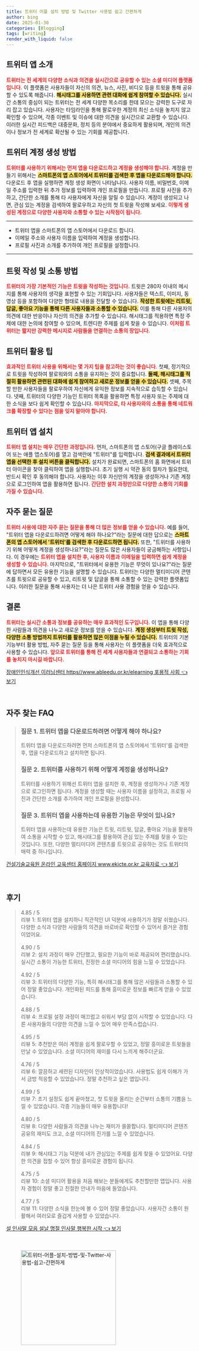 ```yaml
---
title: 트위터 어플 설치 방법 및 Twitter 사용법 쉽고 간편하게
author: bing
date: 2025-01-30
categories: [Blogging]
tags: [writing]
render_with_liquid: false
---
```



<h2 id='트위터 앱 소개'>트위터 앱 소개</h2>

<p><b><span style="color: #ee2323;">트위터는 전 세계의 다양한 소식과 의견을 실시간으로 공유할 수 있는 소셜 미디어 플랫폼입니다.</span></b> 이 플랫폼은 사용자들이 자신의 의견, 뉴스, 사진, 비디오 등을 트윗을 통해 공유할 수 있도록 해줍니다. <b><span style="background-color: #ffe066;">해시태그를 사용하면 관련 대화에 쉽게 참여할 수 있습니다.</span></b> 실시간 소통의 중심이 되는 트위터는 전 세계 다양한 목소리를 한데 모으는 강력한 도구로 자리 잡고 있습니다. 사용자는 타임라인을 통해 팔로우한 계정의 최신 소식을 놓치지 않고 확인할 수 있으며, 각종 이벤트 및 이슈에 대한 의견을 실시간으로 교환할 수 있습니다. 이러한 실시간 피드백은 대중문화, 정치 등의 분야에서 중요하게 활용되며, 개인의 의견이나 정보가 전 세계로 확산될 수 있는 기회를 제공합니다.</p>

<h2 id='트위터 계정 생성 방법'>트위터 계정 생성 방법</h2>

<p><b><span style="color: #ee2323;">트위터를 사용하기 위해서는 먼저 앱을 다운로드하고 계정을 생성해야 합니다.</span></b> 계정을 만들기 위해서는 <b><span style="background-color: #ffe066;">스마트폰의 앱 스토어에서 트위터를 검색한 후 앱을 다운로드해야 합니다.</span></b> 다운로드 후 앱을 실행하면 계정 생성 화면이 나타납니다. 사용자 이름, 비밀번호, 이메일 주소를 입력한 뒤 추가 정보를 입력하여 개인 프로필을 만듭니다. 프로필 사진을 추가하고, 간단한 소개를 통해 타 사용자에게 자신을 알릴 수 있습니다. 계정이 생성되고 나면, 관심 있는 계정을 검색하여 팔로우하고 자신의 첫 트윗을 작성해 보세요. <b><span style="color: #ee2323;">이렇게 생성된 계정으로 다양한 사용자와 소통할 수 있는 시작점이 됩니다.</span></b></p>

<hr />

<ul>
    <li>트위터 앱을 스마트폰의 앱 스토어에서 다운로드 합니다.</li>
    <li>이메일 주소와 사용자 이름을 입력하여 계정을 생성합니다.</li>
    <li>프로필 사진과 소개를 추가하여 개인 프로필을 설정합니다.</li>
</ul>

<hr />

<h2 id='트윗 작성 및 소통 방법'>트윗 작성 및 소통 방법</h2>

<p><b><span style="color: #ee2323;">트위터의 가장 기본적인 기능은 트윗을 작성하는 것입니다.</span></b> 트윗은 280자 이내의 메시지를 통해 사용자의 생각을 표현할 수 있는 기회입니다. 사용자들은 텍스트, 이미지, 동영상 등을 포함하여 다양한 형태로 내용을 전달할 수 있습니다. <b><span style="background-color: #ffe066;">작성한 트윗에는 리트윗, 답글, 좋아요 기능을 통해 다른 사용자들과 소통할 수 있습니다.</span></b> 이를 통해 다른 사용자의 의견에 대한 반응이나 자신의 의견을 추가할 수 있습니다. 해시태그를 적용하면 특정 주제에 대한 논의에 참여할 수 있으며, 트렌디한 주제를 쉽게 찾을 수 있습니다. <b><span style="color: #ee2323;">이처럼 트위터는 짧지만 강력한 메시지로 사람들을 연결하는 소통의 장입니다.</span></b></p>

<h2 id='트위터 활용 팁'>트위터 활용 팁</h2>

<p><b><span style="color: #ee2323;">효과적인 트위터 사용을 위해서는 몇 가지 팁을 참고하는 것이 좋습니다.</span></b> 첫째, 정기적으로 트윗을 작성하여 팔로워와의 소통을 유지하는 것이 중요합니다. <b><span style="background-color: #ffe066;">둘째, 해시태그를 적절히 활용하면 관련된 대화에 쉽게 참여하고 새로운 정보를 얻을 수 있습니다.</span></b> 셋째, 주목할 만한 사용자들을 팔로우하여 자신에게 유익한 정보를 지속적으로 습득할 수 있습니다. 넷째, 트위터의 다양한 기능인 트위터 목록을 활용하면 특정 사용자 또는 주제에 대한 소식을 보다 쉽게 확인할 수 있습니다. <b><span style="color: #ee2323;">마지막으로, 타 사용자와의 소통을 통해 네트워크를 확장할 수 있다는 점을 잊지 말아야 합니다.</span></b></p>

<h2 id='트위터 앱 설치'>트위터 앱 설치</h2>

<p><b><span style="color: #ee2323;">트위터 앱 설치는 매우 간단한 과정입니다.</span></b> 먼저, 스마트폰의 앱 스토어(구글 플레이스토어 또는 애플 앱스토어)를 열고 검색란에 "트위터"를 입력합니다. <b><span style="background-color: #ffe066;">검색 결과에서 트위터 앱을 선택한 후 설치 버튼을 클릭합니다.</span></b> 설치가 완료되면, 스마트폰의 홈 화면에서 트위터 아이콘을 찾아 클릭하여 앱을 실행합니다. 초기 실행 시 약관 동의 절차가 필요한데, 반드시 확인 후 동의해야 합니다. 사용자는 이후 자신만의 계정을 생성하거나 기존 계정으로 로그인하여 앱을 활용하면 됩니다. <b><span style="color: #ee2323;">간단한 설치 과정만으로 다양한 소통의 기회를 가질 수 있습니다.</span></b></p>

<h2 id='자주 묻는 질문'>자주 묻는 질문</h2>

<p><b><span style="color: #ee2323;">트위터 사용에 대한 자주 묻는 질문을 통해 더 많은 정보를 얻을 수 있습니다.</span></b> 예를 들어, "트위터 앱을 다운로드하려면 어떻게 해야 하나요?"라는 질문에 대한 답으로는 <b><span style="background-color: #ffe066;">스마트폰의 앱 스토어에서 '트위터'를 검색한 후 다운로드하면 됩니다.</span></b> 또한, "트위터를 사용하기 위해 어떻게 계정을 생성하나요?"라는 질문도 많은 사용자들이 궁금해하는 사항입니다. 이 경우에는 <b><span style="color: #ee2323;">트위터 앱을 설치한 후, 사용자 이름과 이메일을 입력하면 쉽게 계정을 생성할 수 있습니다.</span></b> 마지막으로, "트위터에서 유용한 기능은 무엇이 있나요?"라는 질문에 답하면서 모든 유용한 기능을 설명할 수 있습니다. 트위터는 다양한 멀티미디어 콘텐츠를 트윗으로 공유할 수 있고, 리트윗 및 답글을 통해 소통할 수 있는 강력한 플랫폼입니다. 이러한 질문을 통해 사용자는 더 나은 트위터 사용 경험을 얻을 수 있습니다.</p>

<h2 id='결론'>결론</h2>

<p><b><span style="color: #ee2323;">트위터는 실시간 소통과 정보를 공유하는 매우 효과적인 도구입니다.</span></b> 이 앱을 통해 다양한 사람들과 의견을 나누고 새로운 정보를 얻을 수 있습니다. <b><span style="background-color: #ffe066;">계정 생성부터 트윗 작성, 다양한 소통 방법까지 트위터를 활용하면 많은 이점을 누릴 수 있습니다.</span></b> 트위터의 기본 기능부터 활용 방법, 자주 묻는 질문 등을 통해 사용자는 이 플랫폼을 더욱 효과적으로 사용할 수 있습니다. <b><span style="color: #ee2323;">앞으로 트위터를 통해 전 세계 사용자들과 연결되고 소통하는 기회를 놓치지 마시길 바랍니다.</span></b></p>


<p><a class="click-button" title="장애인인식개선 이러닝센터 https//www.ableedu.or.kr/elearning 포용적 사회" href="https://aptwhite.github.io/posts/%EC%9E%A5%EC%95%A0%EC%9D%B8%EC%9D%B8%EC%8B%9D%EA%B0%9C%EC%84%A0-%EC%9D%B4%EB%9F%AC%EB%8B%9D%EC%84%BC%ED%84%B0-httpswww.ableedu.or.krelearning-%ED%8F%AC%EC%9A%A9%EC%A0%81-%EC%82%AC%ED%9A%8C/" rel="dofollow">장애인인식개선 이러닝센터 https//www.ableedu.or.kr/elearning 포용적 사회 👈 보기</a></p><br>
<h2 id='자주_찾는_FAQ'>자주 찾는 FAQ</h2>
<div itemscope="" itemtype="https://schema.org/FAQPage"> 
<blockquote> 
<div itemscope="" itemprop="mainEntity" itemtype="https://schema.org/Question"> 
<h3 itemprop="name">질문 1. 트위터 앱을 다운로드하려면 어떻게 해야 하나요?</h3> 
<div itemscope="" itemprop="acceptedAnswer" itemtype="https://schema.org/Answer"> 
<span itemprop="text"> 
<p>트위터 앱을 다운로드하려면 먼저 스마트폰의 앱 스토어에서 '트위터'를 검색한 후, 앱을 다운로드하고 설치하면 됩니다.</p> 
</span> 
</div> 
</div> 
<div itemscope="" itemprop="mainEntity" itemtype="https://schema.org/Question"> 
<h3 itemprop="name">질문 2. 트위터를 사용하기 위해 어떻게 계정을 생성하나요?</h3> 
<div itemscope="" itemprop="acceptedAnswer" itemtype="https://schema.org/Answer"> 
<span itemprop="text"> 
<p>트위터를 사용하기 위해선 트위터 앱을 설치한 후, 계정을 생성하거나 기존 계정으로 로그인하면 됩니다. 계정을 생성할 때는 사용자 이름을 설정하고, 프로필 사진과 간단한 소개를 추가하여 개인 프로필을 완성합니다.</p> 
</span> 
</div> 
</div> 
<div itemscope="" itemprop="mainEntity" itemtype="https://schema.org/Question"> 
<h3 itemprop="name">질문 3. 트위터 앱을 사용하는데 유용한 기능은 무엇이 있나요?</h3> 
<div itemscope="" itemprop="acceptedAnswer" itemtype="https://schema.org/Answer"> 
<span itemprop="text"> 
<p>트위터 앱을 사용하는데 유용한 기능은 트윗, 리트윗, 답글, 좋아요 기능을 활용하여 소통을 시작할 수 있고, 해시태그를 활용하여 관심 있는 주제를 찾을 수 있는 것입니다. 또한, 다양한 멀티미디어 콘텐츠를 트윗으로 공유하는 것도 트위터의 매력 중 하나입니다.</p> 
</span> 
</div> 
</div> 
</blockquote> 
</div>
<p><a class="click-button" title="건설기술교육원 온라인 교육센터 홈페이지 www.ekicte.or.kr 교육자료" href="https://aptwhite.github.io/posts/%EA%B1%B4%EC%84%A4%EA%B8%B0%EC%88%A0%EA%B5%90%EC%9C%A1%EC%9B%90-%EC%98%A8%EB%9D%BC%EC%9D%B8-%EA%B5%90%EC%9C%A1%EC%84%BC%ED%84%B0-%ED%99%88%ED%8E%98%EC%9D%B4%EC%A7%80-www.ekicte.or.kr-%EA%B5%90%EC%9C%A1%EC%9E%90%EB%A3%8C/" rel="dofollow">건설기술교육원 온라인 교육센터 홈페이지 www.ekicte.or.kr 교육자료 👈 보기</a></p><br>
<h2 id='후기'>후기</h2>
<div itemscope itemtype="https://schema.org/Product">
  <blockquote>
  <div itemprop="review" itemscope itemtype="https://schema.org/Review">
      <div itemprop="reviewRating" itemscope itemtype="https://schema.org/Rating"> <span itemprop="ratingValue">4.85</span> / <span itemprop="bestRating">5</span> </div>
      <span itemprop="reviewBody">리뷰 1: 트위터 앱을 설치하니 직관적인 UI 덕분에 사용하기가 정말 쉬웠습니다. 다양한 소식과 다양한 사람들의 의견을 바로바로 확인할 수 있어서 즐거운 경험이었어요.</span>
  </div>
  <br>
  <div itemprop="review" itemscope itemtype="https://schema.org/Review">
      <div itemprop="reviewRating" itemscope itemtype="https://schema.org/Rating"> <span itemprop="ratingValue">4.90</span> / <span itemprop="bestRating">5</span> </div>
      <span itemprop="reviewBody">리뷰 2: 설치 과정이 매우 간단했고, 필요한 기능이 바로 제공되어 편리했습니다. 실시간 소통이 가능한 트위터, 진정한 소셜 미디어의 힘을 느낄 수 있었습니다.</span>
  </div>
  <br>
  <div itemprop="review" itemscope itemtype="https://schema.org/Review">
      <div itemprop="reviewRating" itemscope itemtype="https://schema.org/Rating"> <span itemprop="ratingValue">4.92</span> / <span itemprop="bestRating">5</span> </div>
      <span itemprop="reviewBody">리뷰 3: 트위터의 다양한 기능, 특히 해시태그를 통해 많은 사람들과 소통할 수 있어 정말 좋았습니다. 개인화된 피드를 통해 흥미로운 정보를 빠르게 얻을 수 있었습니다.</span>
  </div>
  <br>
  <div itemprop="review" itemscope itemtype="https://schema.org/Review">
      <div itemprop="reviewRating" itemscope itemtype="https://schema.org/Rating"> <span itemprop="ratingValue">4.88</span> / <span itemprop="bestRating">5</span> </div>
      <span itemprop="reviewBody">리뷰 4: 프로필 설정 과정이 매끄럽고 쉬워서 부담 없이 시작할 수 있었습니다. 다른 사용자들의 다양한 의견을 느낄 수 있어 매우 만족스럽습니다.</span>
  </div>
  <br>
  <div itemprop="review" itemscope itemtype="https://schema.org/Review">
      <div itemprop="reviewRating" itemscope itemtype="https://schema.org/Rating"> <span itemprop="ratingValue">4.95</span> / <span itemprop="bestRating">5</span> </div>
      <span itemprop="reviewBody">리뷰 5: 추천받은 여러 계정을 쉽게 팔로우할 수 있었고, 정말 흥미로운 트윗들을 만날 수 있었습니다. 소셜 미디어의 재미를 다시 느끼게 해주더군요.</span>
  </div>
  <br>
  <div itemprop="review" itemscope itemtype="https://schema.org/Review">
      <div itemprop="reviewRating" itemscope itemtype="https://schema.org/Rating"> <span itemprop="ratingValue">4.76</span> / <span itemprop="bestRating">5</span> </div>
      <span itemprop="reviewBody">리뷰 6: 깔끔하고 세련된 디자인이 인상적이었습니다. 사용법도 쉽게 이해가 가서 금방 적응할 수 있었습니다. 정말 추천하고 싶은 앱입니다.</span>
  </div>
  <br>
  <div itemprop="review" itemscope itemtype="https://schema.org/Review">
      <div itemprop="reviewRating" itemscope itemtype="https://schema.org/Rating"> <span itemprop="ratingValue">4.99</span> / <span itemprop="bestRating">5</span> </div>
      <span itemprop="reviewBody">리뷰 7: 초기 설정도 쉽게 끝마쳤고, 첫 트윗을 올리는 순간부터 소통의 기쁨을 느낄 수 있었습니다. 각종 기능들이 매우 유용합니다!</span>
  </div>
  <br>
  <div itemprop="review" itemscope itemtype="https://schema.org/Review">
      <div itemprop="reviewRating" itemscope itemtype="https://schema.org/Rating"> <span itemprop="ratingValue">4.80</span> / <span itemprop="bestRating">5</span> </div>
      <span itemprop="reviewBody">리뷰 8: 다양한 사람들과 의견을 나누는 재미가 쏠쏠합니다. 멀티미디어 콘텐츠 공유의 재미도 크고, 소셜 미디어의 진가를 느낄 수 있었습니다.</span>
  </div>
  <br>
  <div itemprop="review" itemscope itemtype="https://schema.org/Review">
      <div itemprop="reviewRating" itemscope itemtype="https://schema.org/Rating"> <span itemprop="ratingValue">4.84</span> / <span itemprop="bestRating">5</span> </div>
      <span itemprop="reviewBody">리뷰 9: 해시태그 기능 덕분에 내가 관심있는 주제를 쉽게 찾을 수 있었어요. 다양한 의견을 접할 수 있어 항상 흥미로운 경험이 됩니다.</span>
  </div>
  <br>
  <div itemprop="review" itemscope itemtype="https://schema.org/Review">
      <div itemprop="reviewRating" itemscope itemtype="https://schema.org/Rating"> <span itemprop="ratingValue">4.75</span> / <span itemprop="bestRating">5</span> </div>
      <span itemprop="reviewBody">리뷰 10: 소셜 미디어 활용을 처음 해보는 분들에게도 추천할만한 앱입니다. 사용자 경험이 정말 좋고 친절한 안내가 마음에 들었습니다.</span>
  </div>
  <br>
  <div itemprop="review" itemscope itemtype="https://schema.org/Review">
      <div itemprop="reviewRating" itemscope itemtype="https://schema.org/Rating"> <span itemprop="ratingValue">4.77</span> / <span itemprop="bestRating">5</span> </div>
      <span itemprop="reviewBody">리뷰 11: 다양한 소식을 한눈에 볼 수 있어 정말 좋았습니다. 사용자간 소통이 원활해서 여러모로 즐겁게 사용할 수 있었습니다.</span>
  </div>
  </blockquote>
</div>
<p><a class="click-button" title="설 인사말 모음 설날 명절 인사말 행복한 시작" href="https://aptwhite.github.io/posts/%EC%84%A4-%EC%9D%B8%EC%82%AC%EB%A7%90-%EB%AA%A8%EC%9D%8C-%EC%84%A4%EB%82%A0-%EB%AA%85%EC%A0%88-%EC%9D%B8%EC%82%AC%EB%A7%90-%ED%96%89%EB%B3%B5%ED%95%9C-%EC%8B%9C%EC%9E%91/" rel="dofollow">설 인사말 모음 설날 명절 인사말 행복한 시작 👈 보기</a></p><br>
<figure class="image"><img src="https://aptwhite.github.io/assets/img/thumbnail/트위터-어플-설치-방법-및-Twitter-사용법-쉽고-간편하게.webp" alt="트위터-어플-설치-방법-및-Twitter-사용법-쉽고-간편하게" width="256" height="256"></figure>